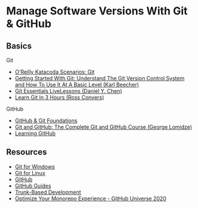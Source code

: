 # Manage Software Versions With Git & GitHub

## Basics

Git

* [O’Reilly Katacoda Scenarios: Git](https://www.katacoda.com/courses/git)
* [Getting Started With Git: Understand The Git Version Control System and How To Use It At A Basic Level (Karl Beecher)](https://learning.oreilly.com/videos/getting-started-with/9781484263532/)
* [Git Essentials LiveLessons (Daniel Y. Chen)](https://learning.oreilly.com/videos/git-essentials-livelessons/9780134655284)
* [Learn Git In 3 Hours (Ross Conyers)](https://learning.oreilly.com/videos/learn-git-in/9781789348231)

GitHub

* [GitHub & Git Foundations](https://www.youtube.com/playlist?list=PL0lo9MOBetEHhfG9vJzVCTiDYcbhAiEqL)
* [Git and GitHub: The Complete Git and GitHub Course (George Lomidze)](https://learning.oreilly.com/videos/learn-git-in/9781789348231)
* [Learning GitHub](https://learning.oreilly.com/videos/learning-github/9781771374835)

## Resources

* [Git for Windows](https://git-scm.com/downloads)
* [Git for Linux](https://git-scm.com/downloads)
* [GitHub](https://github.com)
* [GitHub Guides](https://guides.github.com/)
* [Trunk-Based Development](https://trunkbaseddevelopment.com/)
* [Optimize Your Monorepo Experience - GitHub Universe 2020](https://youtu.be/RcqLV1lU408)